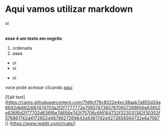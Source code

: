 # Aqui vamos utilizar markdown
###### oi

**esse é um texto em _negrito_**

1. ordenada
1. aaaa


* oi
* oi
+ oi

voce pode acessar clicando [aqui](https://www.reddit.com/r/cats/)

[![alt text] (https://camo.githubusercontent.com/7fd9cf78c8022e4ec38aab7a855d34a6642db662/687474703a2f2f7777772e70657473657870657269656e63652e636f6d2f77702d636f6e74656e742f75706c6f6164732f323031382f30352f576861742d4172652d4879627269642d4361742d4272656564732e6a7067)] (https://www.reddit.com/r/cats/)
